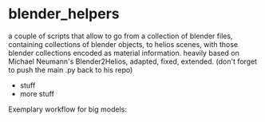 # blender_helpers

a couple of scripts that allow to go from a collection of blender files, containing collections of blender objects, to helios scenes, with those blender collections encoded as material information. heavily based on Michael Neumann's Blender2Helios, adapted, fixed, extended. (don't forget to push the main .py back to his repo)

* stuff
* more stuff

Exemplary workflow for big models:
